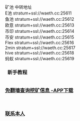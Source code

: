 矿池	中转地址<br>
E池	stratum+ssl://waeth.cc:25611<br>
鱼池	stratum+ssl://waeth.cc:25612<br>
欧意	stratum+ssl://waeth.cc:25613<br>
币印	stratum+ssl://waeth.cc:25614<br>
币安	stratum+ssl://waeth.cc:25615<br>
Flex	stratum+ssl://waeth.cc:25616<br>
2min	stratum+ssl://waeth.cc:25617<br>
hive	stratum+ssl://waeth.cc:25618<br>
蚂蚁	stratum+ssl://waeth.cc:25619

<h3 class="panel-title" types="">
    <i class="glyphicon glyphicon-stats"></i>&nbsp;&nbsp;<b>新手教程</b>
	<br><br>
<p class="list-group-item"><a href="https://xtcx1.lanzouf.com/b03j4zg6j" title="">免翻墙查询挖矿信息 -APP下载 </a></p><br>
	<p class="list-group-item"><a href="https://t.me/waeth888" title="">联系本人 </a></p>
		</div>
	
